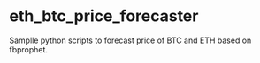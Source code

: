 # eth_btc_price_forecaster
Samplle python scripts to forecast price of BTC and ETH based on fbprophet.
